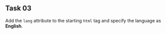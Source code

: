 ## Task 03
Add the `lang` attribute to the starting `html` tag and specify the language as **English**. 